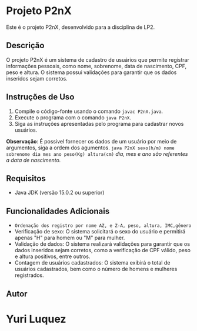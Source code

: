# Projeto P2nX
Este é o projeto P2nX, desenvolvido para a disciplina de LP2.

## Descrição
O projeto P2nX é um sistema de cadastro de usuários que permite registrar informações pessoais, como nome, sobrenome, data de nascimento, CPF, peso e altura. O sistema possui validações para garantir que os dados inseridos sejam corretos.

## Instruções de Uso
1. Compile o código-fonte usando o comando `javac P2nX.java`.
2. Execute o programa com o comando `java P2nX`.
3. Siga as instruções apresentadas pelo programa para cadastrar novos usuários.

**Observação**: É possivel fornecer os dados de um usuário por meio de argumentos, siga a ordem dos agumentos.
`java P2nX sexo(h/m) nome sobrenome dia mes ano peso(Kg) altura(cm)`
*dia, mes e ano são referentes a data de nascimento.*

## Requisitos

- Java JDK (versão 15.0.2 ou superior)

## Funcionalidades Adicionais
- `Ordenação dos registro por nome AZ, e Z-A, peso, altura, IMC,gênero`
- Verificação de sexo: O sistema solicitará o sexo do usuário e permitirá apenas "H" para homem ou "M" para mulher.
- Validação de dados: O sistema realizará validações para garantir que os dados inseridos sejam corretos, como a verificação de CPF válido, peso e altura positivos, entre outros.
- Contagem de usuários cadastrados: O sistema exibirá o total de usuários cadastrados, bem como o número de homens e mulheres registrados.

## Autor

# **Yuri Luquez**